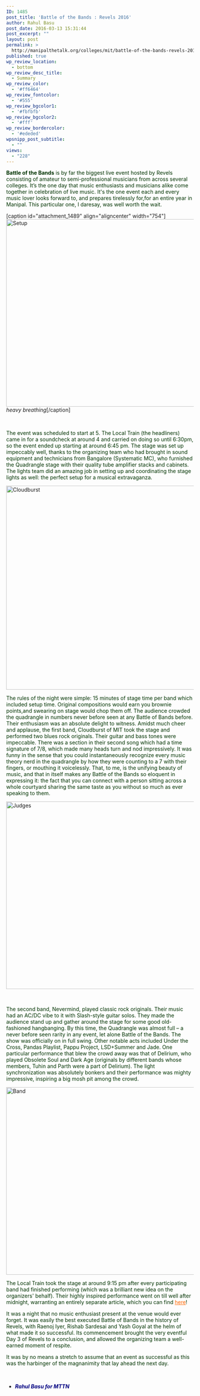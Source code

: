 ```yaml
---
ID: 1485
post_title: 'Battle of the Bands : Revels 2016'
author: Rahul Basu
post_date: 2016-03-13 15:31:44
post_excerpt: ""
layout: post
permalink: >
  http://manipalthetalk.org/colleges/mit/battle-of-the-bands-revels-2016/
published: true
wp_review_location:
  - bottom
wp_review_desc_title:
  - Summary
wp_review_color:
  - '#ff6464'
wp_review_fontcolor:
  - '#555'
wp_review_bgcolor1:
  - '#fbfbfb'
wp_review_bgcolor2:
  - '#fff'
wp_review_bordercolor:
  - '#ededed'
wpsnipp_post_subtitle:
  - ""
views:
  - "228"
---
```

<span style="color: #003300;"><strong>Battle of the Bands</strong> is by far the biggest live event hosted by Revels consisting of amateur to semi-professional musicians from across several colleges. It’s the one day that music enthusiasts and musicians alike come together in celebration of live music. It's the one event each and every music lover looks forward to, and prepares tirelessly for,for an entire year in Manipal. This particular one, I daresay, was well worth the wait.</span>

[caption id="attachment_1489" align="aligncenter" width="754"]<a href="http://manipalthetalk.net/wp-content/uploads/2016/03/Setup.jpg" rel="attachment wp-att-1489"><img class="wp-image-1489 size-full" src="http://manipalthetalk.net/wp-content/uploads/2016/03/Setup.jpg" alt="Setup" width="754" height="503" /></a> *heavy breathing*[/caption]

&nbsp;

<span style="color: #003300;">The event was scheduled to start at 5. The Local Train (the headliners) came in for a soundcheck at around 4 and carried on doing so until 6:30pm, so the event ended up starting at around 6:45 pm. The stage was set up impeccably well, thanks to the organizing team who had brought in sound equipment and technicians from Bangalore (Systematic MC), who furnished the Quadrangle stage with their quality tube amplifier stacks and cabinets. The lights team did an amazing job in setting up and coordinating the stage lights as well: the perfect setup for a musical extravaganza.</span>

<a href="http://manipalthetalk.net/wp-content/uploads/2016/03/Cloudburst.jpg" rel="attachment wp-att-1488"><img class="aligncenter size-full wp-image-1488" src="http://manipalthetalk.net/wp-content/uploads/2016/03/Cloudburst.jpg" alt="Cloudburst" width="820" height="547" /></a>

<span style="color: #003300;">The rules of the night were simple: 15 minutes of stage time per band which included setup time. Original compositions would earn you brownie points,and swearing on stage would chop them off. The audience crowded the quadrangle in numbers never before seen at any Battle of Bands before. Their enthusiasm was an absolute delight to witness. Amidst much cheer and applause, the first band, Cloudburst of MIT took the stage and performed two blues rock originals. Their guitar and bass tones were impeccable. There was a section in their second song which had a time signature of 7/8, which made many heads turn and nod impressively. It was funny in the sense that you could instantaneously recognize every music theory nerd in the quadrangle by how they were counting to a 7 with their fingers, or mouthing it voicelessly. That, to me, is the unifying beauty of music, and that in itself makes any Battle of the Bands so eloquent in expressing it: the fact that you can connect with a person sitting across a whole courtyard sharing the same taste as you without so much as ever speaking to them.</span>

<a href="http://manipalthetalk.net/wp-content/uploads/2016/03/Judges.jpg" rel="attachment wp-att-1491"><img class="aligncenter size-full wp-image-1491" src="http://manipalthetalk.net/wp-content/uploads/2016/03/Judges.jpg" alt="Judges" width="754" height="503" /></a>

&nbsp;

<span style="color: #003300;">The second band, Nevermind, played classic rock originals. Their music had an AC/DC vibe to it with Slash-style guitar solos. They made the audience stand up and gather around the stage for some good old-fashioned hangbanging. By this time, the Quadrangle was almost full – a never before seen rarity in any event, let alone Battle of the Bands. The show was officially on in full swing. Other notable acts included Under the Cross, Pandas Playlist, Pappu Project, LSD+Summer and Jade. One particular performance that blew the crowd away was that of Delirium, who played Obsolete Soul and Dark Age (originals by different bands whose members, Tuhin and Parth were a part of Delirium). The light synchronization was absolutely bonkers and their performance was mighty impressive, inspiring a big mosh pit among the crowd.</span>

<a href="http://manipalthetalk.net/wp-content/uploads/2016/03/Band.jpg" rel="attachment wp-att-1492"><img class="aligncenter size-full wp-image-1492" src="http://manipalthetalk.net/wp-content/uploads/2016/03/Band.jpg" alt="Band" width="754" height="503" /></a>

<span style="color: #003300;">The Local Train took the stage at around 9:15 pm after every participating band had finished performing (which was a brilliant new idea on the organizers' behalf). Their highly inspired performance went on till well after midnight, warranting an entirely separate article, which you can find <span style="color: #ff6600;"><a style="color: #ff6600;" href="http://manipalthetalk.net/colleges/mit/the-local-train-pro-show-day-3/" target="_blank">here</a></span>!</span>

<span style="color: #003300;">It was a night that no music enthusiast present at the venue would ever forget. It was easily the best executed Battle of Bands in the history of Revels, with Raenoj Iyer, Rishab Sardesai and Yash Goyal at the helm of what made it so successful. Its commencement brought the very eventful Day 3 of Revels to a conclusion, and allowed the organizing team a well-earned moment of respite.</span>

<span style="color: #003300;">It was by no means a stretch to assume that an event as successful as this was the harbinger of the magnanimity that lay ahead the next day.</span>

&nbsp;

- <span style="color: #000080;"><em><strong>Rahul Basu for MTTN</strong></em></span>